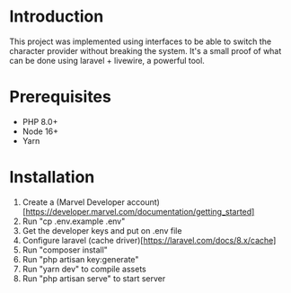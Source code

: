 # Introduction

This project was implemented using interfaces to be able to switch the character provider without breaking the system.
It's a small proof of what can be done using laravel + livewire, a powerful tool.

# Prerequisites

-   PHP 8.0+
-   Node 16+
-   Yarn

# Installation

1. Create a (Marvel Developer account)[https://developer.marvel.com/documentation/getting_started]
2. Run "cp .env.example .env"
3. Get the developer keys and put on .env file
4. Configure laravel (cache driver)[https://laravel.com/docs/8.x/cache]
5. Run "composer install"
6. Run "php artisan key:generate"
7. Run "yarn dev" to compile assets
8. Run "php artisan serve" to start server
